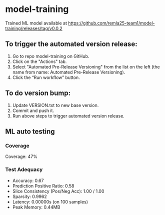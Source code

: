 # model-training
Trained ML model available at https://github.com/remla25-team1/model-training/releases/tag/v0.0.2 

## To trigger the automated version release:
1) Go to repo model-training on GitHub.
2) Click on the "Actions" tab.
3) Select "Automated Pre-Release Versioning" from the list on the left (the name from name: Automated Pre-Release Versioning).
4) Click the “Run workflow” button.

## To do version bump:
1) Update VERSION.txt to new base version.
2) Commit and push it.
3) Run above steps to trigger automated version release.

## ML auto testing
### Coverage

<!-- COVERAGE --> Coverage: 47%

### Test Adequacy

<!-- ADEQUACY START -->
- Accuracy: 0.67  
- Prediction Positive Ratio: 0.58  
- Slice Consistency (Pos/Neg Acc): 1.00 / 1.00  
- Sparsity: 0.9962  
- Latency: 0.00000s (on 100 samples)  
- Peak Memory: 0.44MB
<!-- ADEQUACY END -->
